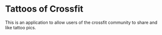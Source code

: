 # Tattoos of Crossfit

This is an application to allow users of the crossfit community to share and like tattoo pics. 